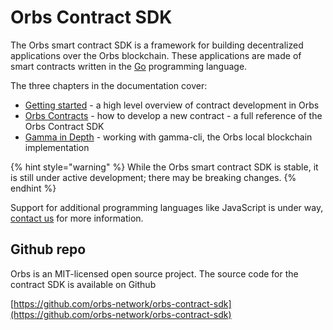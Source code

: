 # Orbs Contract SDK

The Orbs smart contract SDK is a framework for building decentralized applications over the Orbs blockchain. These applications are made of smart contracts written in the [Go](https://en.wikipedia.org/wiki/Go_%28programming_language%29) programming language.

The three chapters in the documentation cover:

* [Getting started](getting-started/about-smart-contracts.md) - a high level overview of contract development in Orbs
* [Orbs Contracts](orbs-contracts/smart-contracts.md) - how to develop a new contract - a full reference of the Orbs Contract SDK
* [Gamma in Depth](gamma-in-depth/starting-and-stopping-the-server.md) - working with gamma-cli, the Orbs local blockchain implementation

{% hint style="warning" %}
While the Orbs smart contract SDK is stable, it is still under active development; there may be breaking changes.
{% endhint %}

Support for additional programming languages like JavaScript is under way, [contact us](https://github.com/orbs-network/orbs-contract-sdk/blob/master/FeatureRequest@orbs.com) for more information.

## Github repo

Orbs is an MIT-licensed open source project. The source code for the contract SDK is available on Github

[https://github.com/orbs-network/orbs-contract-sdk](https://github.com/orbs-network/orbs-contract-sdk)

